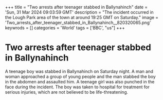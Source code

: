 +++
title = "Two arrests after teenager stabbed in Ballynahinch"
date = 'Sun, 31 Mar 2024 09:03:59 GMT'
description = "The incident occurred in the Lough Park area of the town at around 19:25 GMT on Saturday."
image = 'Two_arrests_after_teenager_stabbed_in_Ballynahinch__820320065.png'
keywrods =  []
categories = 'World'
tags = ['BBC', "us"]
+++

# Two arrests after teenager stabbed in Ballynahinch

A teenage boy was stabbed in Ballynahinch on Saturday night.
A man and woman approached a group of young people and the man stabbed the boy in the abdomen and assaulted him.
A teenage girl was also punched in the face during the incident.
The boy was taken to hospital for treatment for serious injuries, which are not believed to be life-threatening.


